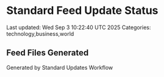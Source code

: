 # Standard Feed Update Status
Last updated: Wed Sep  3 10:22:40 UTC 2025
Categories: technology,business,world

## Feed Files Generated

Generated by Standard Updates Workflow
